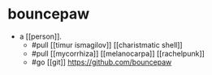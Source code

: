 # bouncepaw

- a [[person]].
  - #pull [[timur ismagilov]] [[charistmatic shell]]
  - #pull [[mycorrhiza]] [[melanocarpa]] [[rachelpunk]]
  - #go [[git]] https://github.com/bouncepaw

